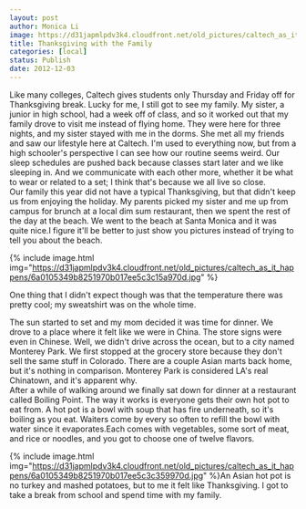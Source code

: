```yaml
---
layout: post
author: Monica Li
image: https://d31japmlpdv3k4.cloudfront.net/old_pictures/caltech_as_it_happens/6a0105349b8251970b017c34201779970b.jpg
title: Thanksgiving with the Family 
categories: [local]
status: Publish
date: 2012-12-03
---
```


<div id="yiv1825066505yui_3_7_2_15_1353653658181_39">Like many colleges, Caltech gives students only Thursday and Friday off for Thanksgiving break. Lucky for me, I still got to see my family. My sister, a junior in high school, had a week off of class, and so it worked out that my family drove to visit me instead of flying home. They were here for three nights, and my sister stayed with me in the dorms. She met all my friends and saw our lifestyle here at Caltech. I'm used to everything now, but from a high schooler's perspective I can see how our routine seems weird. Our sleep schedules are pushed back because classes start later and we like sleeping in. And we communicate with each other more, whether it be what to wear or related to a set; I think that's because we all live so close.

<div id="yiv1825066505yui_3_7_2_15_1353653658181_39">Our family this year did not have a typical Thanksgiving, but that didn't keep us from enjoying the holiday. My parents picked my sister and me up from campus for brunch at a local dim sum restaurant, then we spent the rest of the day at the beach. We went to the beach at Santa Monica and it was quite nice.I figure it'll be better to just show you pictures instead of trying to tell you about the beach.


{% include image.html img="https://d31japmlpdv3k4.cloudfront.net/old_pictures/caltech_as_it_happens/6a0105349b8251970b017ee5c3c15a970d.jpg" %}<div id="yiv1825066505yui_3_7_2_15_1353653658181_39">One thing that I didn't expect though was that the temperature there was pretty cool; my sweatshirt was on the whole time.

<div id="yiv1825066505yui_3_7_2_15_1353653658181_39">The sun started to set and my mom decided it was time for dinner. We drove to a place where it felt like we were in China. The store signs were even in Chinese. Well, we didn't drive across the ocean, but to a city named Monterey Park. We first stopped at the grocery store because they don't sell the same stuff in Colorado. There are a couple Asian marts back home, but it's nothing in comparison. Monterey Park is considered LA's real Chinatown, and it's apparent why.

<div id="yiv1825066505yui_3_7_2_15_1353653658181_39">After a while of walking around we finally sat down for dinner at a restaurant called Boiling Point. The way it works is everyone gets their own hot pot to eat from. A hot pot is a bowl with soup that has fire underneath, so it's boiling as you eat. Waiters come by every so often to refill the bowl with water since it evaporates.Each comes with vegetables, some sort of meat, and rice or noodles, and you got to choose one of twelve flavors. 


{% include image.html img="https://d31japmlpdv3k4.cloudfront.net/old_pictures/caltech_as_it_happens/6a0105349b8251970b017ee5c3c359970d.jpg" %}An Asian hot pot is no turkey and mashed potatoes, but to me it felt like Thanksgiving. I got to take a break from school and spend time with my family.

